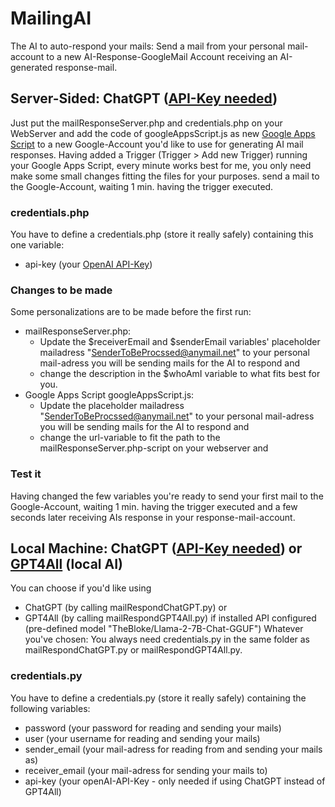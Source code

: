 # MailingAI
The AI to auto-respond your mails: 
Send a mail from your personal mail-account to a new AI-Response-GoogleMail Account receiving an AI-generated response-mail.

## Server-Sided: ChatGPT ([API-Key needed](https://openai.com/blog/openai-api))
Just put the mailResponseServer.php and credentials.php on your WebServer and add the code of googleAppsScript.js as new [Google Apps Script](https://script.google.com) to a new Google-Account you'd like to use for generating AI mail responses.
Having added a Trigger (Trigger > Add new Trigger) running your Google Apps Script, every minute works best for me, you only need make some small changes fitting the files for your purposes. send a mail to the Google-Account, waiting 1 min. having the trigger executed.

### credentials.php
You have to define a credentials.php (store it really safely) containing this one variable:
- api-key (your [OpenAI API-Key](https://openai.com/blog/openai-api))

### Changes to be made
Some personalizations are to be made before the first run:
- mailResponseServer.php:
  - Update the $receiverEmail and $senderEmail variables' placeholder mailadress "SenderToBeProcssed@anymail.net" to your personal mail-adress you will be sending mails for the AI to respond and
  - change the description in the $whoAmI variable to what fits best for you.
- Google Apps Script googleAppsScript.js:
  - Update the placeholder mailadress "SenderToBeProcssed@anymail.net" to your personal mail-adress you will be sending mails for the AI to respond and
  - change the url-variable to fit the path to the mailResponseServer.php-script on your webserver and 

### Test it
Having changed the few variables you're ready to send your first mail to the Google-Account, waiting 1 min. having the trigger executed and a few seconds later receiving AIs response in your response-mail-account.

## Local Machine: ChatGPT ([API-Key needed](https://openai.com/blog/openai-api)) or [GPT4All](https://gpt4all.io) (local AI)
You can choose if you'd like using 
- ChatGPT (by calling mailRespondChatGPT.py) or
- GPT4All (by calling mailRespondGPT4All.py) if installed API configured (pre-defined model "TheBloke/Llama-2-7B-Chat-GGUF")
Whatever you've chosen: You always need credentials.py in the same folder as mailRespondChatGPT.py or mailRespondGPT4All.py.

### credentials.py
You have to define a credentials.py (store it really safely) containing the following variables:
- password (your password for reading and sending your mails)
- user (your username for reading and sending your mails)
- sender_email (your mail-adress for reading from and sending your mails as)
- receiver_email (your mail-adress for sending your mails to)
- api-key (your openAI-API-Key - only needed if using ChatGPT instead of GPT4All)
